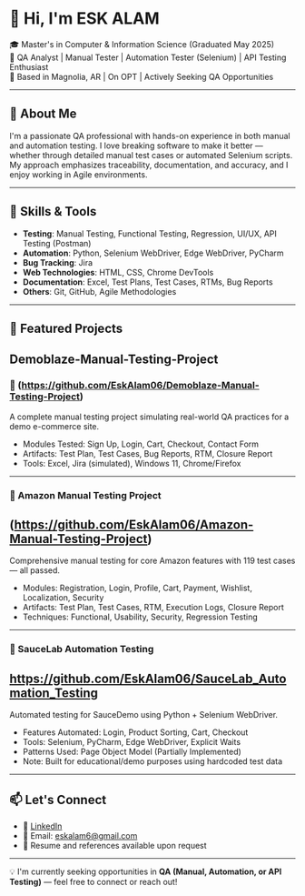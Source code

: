 # 👋 Hi, I'm ESK ALAM

🎓 Master's in Computer & Information Science (Graduated May 2025)  
💼 QA Analyst | Manual Tester | Automation Tester (Selenium) | API Testing Enthusiast  
📍 Based in Magnolia, AR | On OPT | Actively Seeking QA Opportunities

---

## 🧪 About Me

I'm a passionate QA professional with hands-on experience in both manual and automation testing. I love breaking software to make it better — whether through detailed manual test cases or automated Selenium scripts. My approach emphasizes traceability, documentation, and accuracy, and I enjoy working in Agile environments.

---

## 🔧 Skills & Tools

- **Testing**: Manual Testing, Functional Testing, Regression, UI/UX, API Testing (Postman)
- **Automation**: Python, Selenium WebDriver, Edge WebDriver, PyCharm
- **Bug Tracking**: Jira
- **Web Technologies**: HTML, CSS, Chrome DevTools
- **Documentation**: Excel, Test Plans, Test Cases, RTMs, Bug Reports
- **Others**: Git, GitHub, Agile Methodologies

---

## 📂 Featured Projects
## Demoblaze-Manual-Testing-Project

### 🔹 (https://github.com/EskAlam06/Demoblaze-Manual-Testing-Project)
A complete manual testing project simulating real-world QA practices for a demo e-commerce site.

- Modules Tested: Sign Up, Login, Cart, Checkout, Contact Form
- Artifacts: Test Plan, Test Cases, Bug Reports, RTM, Closure Report
- Tools: Excel, Jira (simulated), Windows 11, Chrome/Firefox

---

### 🔹 Amazon Manual Testing Project
## (https://github.com/EskAlam06/Amazon-Manual-Testing-Project)
Comprehensive manual testing for core Amazon features with 119 test cases — all passed.

- Modules: Registration, Login, Profile, Cart, Payment, Wishlist, Localization, Security
- Artifacts: Test Plan, Test Cases, RTM, Execution Logs, Closure Report
- Techniques: Functional, Usability, Security, Regression Testing

---

### 🔹 SauceLab Automation Testing
## https://github.com/EskAlam06/SauceLab_Automation_Testing
Automated testing for SauceDemo using Python + Selenium WebDriver.

- Features Automated: Login, Product Sorting, Cart, Checkout
- Tools: Selenium, PyCharm, Edge WebDriver, Explicit Waits
- Patterns Used: Page Object Model (Partially Implemented)
- Note: Built for educational/demo purposes using hardcoded test data

---

## 📫 Let's Connect

- 🔗 [LinkedIn](https://www.linkedin.com/in/esk-e-alam-173a1719a/)
- 📧 Email: eskalam6@gmail.com 
- 🧳 Resume and references available upon request

---

💡 I'm currently seeking opportunities in **QA (Manual, Automation, or API Testing)** — feel free to connect or reach out!

